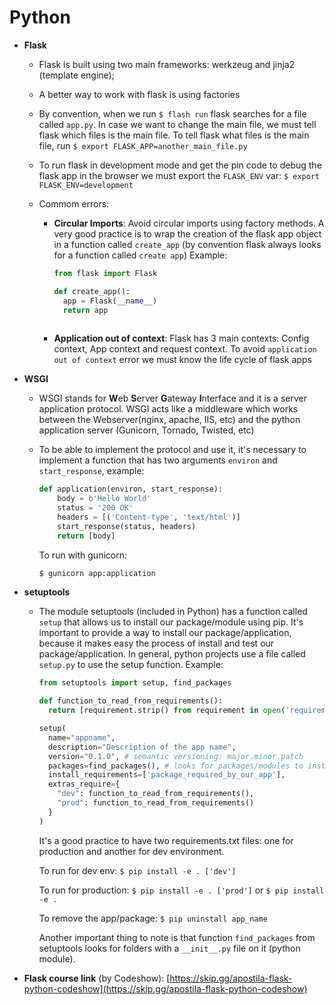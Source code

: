 # Python

- **Flask**

  - Flask is built using two main frameworks: werkzeug and jinja2 (template engine);

  - A better way to work with flask is using factories

  - By convention, when we run `$ flash run` flask searches for a file called `app.py`. In case we want to change the main file, we must tell flask which files is the main file. To tell flask what files is the main file, run 
    `$ export FLASK_APP=another_main_file.py`

  - To run flask in development mode and get the pin code to debug the flask app in the browser we must export the `FLASK_ENV` var: `$ export FLASK_ENV=development` 

  - Commom errors:

    - **Circular Imports**: Avoid circular imports using factory methods. A very good practice is to wrap the creation of the flask app object in a function called `create_app` (by convention flask always looks for a function called `create app`)
      Example:

      ```python
      from flask import Flask
      
      def create_app():
      	app = Flask(__name__)
      	return app
      	
      ```

    - **Application out of context**: Flask has 3 main contexts: Config context, App context and request context. To avoid `application out of context` error we must know the life cycle of flask apps

- **WSGI**

  - WSGI stands for **W**eb **S**erver **G**ateway **I**nterface and it is a server application protocol. WSGI acts like a middleware which works between the Webserver(nginx, apache, IIS, etc) and the python application server (Gunicorn, Tornado, Twisted, etc)

  - To be able to implement the protocol and use it, it's necessary to implement a function that has two arguments `environ` and `start_response`, example:

    ```python
    def application(environ, start_response):
    	body = b'Hello World'
    	status = '200 OK'
    	headers = [('Content-type', 'text/html')]
    	start_response(status, headers)
    	return [body]
    ```

    To run with gunicorn:

    ```bash
    $ gunicorn app:application
    ```

- **setuptools**

  - The module setuptools (included in Python) has a function called `setup` that allows us to install our package/module using pip. It's important to provide a way to install our package/application, because it makes easy the process of install and test our package/application. In general, python projects use a file called `setup.py` to use the setup function. Example:

    ```python
    from setuptools import setup, find_packages 
    
    def function_to_read_from_requirements():
      return [requirement.strip() from requirement in open('requirements.txt').readlines()]
    
    setup(
      name="appname",
      description="Description of the app name",
      version="0.1.0", # semantic versioning: major.minor.patch
      packages=find_packages(), # looks for packages/modules to install
      install_requirements=['package_required_by_our_app'],
      extras_require={
        "dev": function_to_read_from_requirements(),
        "prod": function_to_read_from_requirements()
      }
    )
    ```

    It's a  good practice to have two requirements.txt files: one for production and another for dev environment. 

    To run for dev env: `$ pip install -e . ['dev']`

    To run for production: `$ pip install -e . ['prod']` or `$ pip install -e .`

    To remove the app/package: `$ pip uninstall app_name`

    Another important thing to note is that function `find_packages` from setuptools looks for folders with a `__init__.py` file on it (python module).

- **Flask course link** (by Codeshow): [https://skip.gg/apostila-flask-python-codeshow](https://skip.gg/apostila-flask-python-codeshow) 


